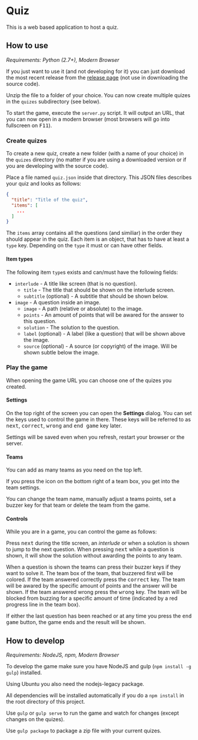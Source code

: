 Quiz
====

This is a web based application to host a quiz.

How to use
----------

*Requirements: Python (2.7+), Modern Browser*

If you just want to use it (and not developing for it) you can just download
the most recent release from the [release page](../../releases) (not use in downloading the source code).

Unzip the file to a folder of your choice. You can now create multiple quizes
in the `quizes` subdirectory (see below).

To start the game, execute the `server.py` script. It will output an URL, that you
can now open in a modern browser (most browsers will go into fullscreen on <kbd>F11</kbd>).

### Create quizes

To create a new quiz, create a new folder (with a name of your choice) in the `quizes`
directory (no matter if you are using a downloaded version or if you are developing
with the source code).

Place a file named `quiz.json` inside that directory. This JSON files describes your quiz
and looks as follows:

```JSON
{
  "title": "Title of the quiz",
  "items": [
  	...
  ]
}
```

The `items` array contains all the questions (and similiar) in the order
they should appear in the quiz. Each item is an object, that has to have at
least a `type` key. Depending on the `type` it must or can have other fields.

#### Item types

The following item `type`s exists and can/must have the following fields:

* `interlude` - A title like screen (that is no question).
  * `title` - The title that should be shown on the interlude screen.
  * `subtitle` (optional) - A subtitle that should be shown below.
* `image` - A question inside an image.
  * `image` - A path (relative or absolute) to the image.
  * `points` - An amount of points that will be awared for the answer to this question.
  * `solution` - The solution to the question.
  * `label` (optional) - A label (like a question) that will be shown above the image.
  * `source` (optional) - A source (or copyright) of the image. Will be shown subtle below the image.

### Play the game

When opening the game URL you can choose one of the quizes you created.

#### Settings

On the top right of the screen you can open the **Settings** dialog.
You can set the keys used to control the game in there. These keys will be
referred to as <kbd>next</kbd>, <kbd>correct</kbd>, <kbd>wrong</kbd> and <kbd>end game</kbd> key later.

Settings will be saved even when you refresh, restart your browser or the server.

#### Teams

You can add as many teams as you need on the top left.

If you press the icon on the bottom right of a team box, you get into the team settings.

You can change the team name, manually adjust a teams points, set a buzzer key for that team
or delete the team from the game.

#### Controls

While you are in a game, you can control the game as follows:

Press <kbd>next</kbd> during the title screen, an *interlude* or when a solution is shown to jump to
the next question. When pressing <kbd>next</kbd> while a question is shown, it will show the solution
without awarding the points to any team.

When a question is shown the teams can press their buzzer keys if they want to solve it.
The team box of the team, that buzzered first will be colored. If the team answered correctly
press the <kbd>correct</kbd> key. The team will be awared by the specific amount of points and the
answer will be shown. If the team answered wrong press the <kbd>wrong</kbd> key. The team will be
blocked from buzzing for a specific amount of time (indicated by a red progress line in the team
box).

If either the last question has been reached or at any time you press the <kbd>end game</kbd> button,
the game ends and the result will be shown.

How to develop
--------------

*Requirements: NodeJS, npm, Modern Browser*

To develop the game make sure you have NodeJS and gulp (`npm install -g gulp`) installed.

Using Ubuntu you also need the nodejs-legacy package.

All dependencies will be installed automatically if you do a `npm install` in the root directory of this project.

Use `gulp` or `gulp serve` to run the game and watch for changes (except changes on the quizes).

Use `gulp package` to package a zip file with your current quizes.
